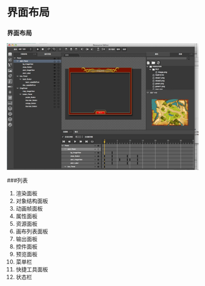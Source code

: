 # 界面布局

### 界面布局
![](./res/main_window.png)

###列表

1. 渲染面板
2. 对象结构面板
3. 动画帧面板
4. 属性面板
5. 资源面板
6. 画布列表面板
7. 输出面板
8. 控件面板
9. 预览面板
10. 菜单栏
11. 快捷工具面板
12. 状态栏